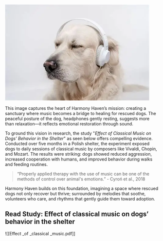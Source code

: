 ![Rescued dog resting peacefully near a speaker playing classical music](Music_and_dogs'_behavior.webp)

This image captures the heart of Harmony Haven’s mission: creating a sanctuary where music becomes a bridge to healing for rescued dogs. The peaceful posture of the dog, headphones gently resting, suggests more than relaxation—it reflects emotional restoration through sound.

To ground this vision in research, the study "_Effect of Classical Music on Dogs’ Behavior in the Shelter_" as seen below offers compelling evidence. Conducted over five months in a Polish shelter, the experiment exposed dogs to daily sessions of classical music by composers like Vivaldi, Chopin, and Mozart. The results were striking: dogs showed reduced aggression, increased cooperation with humans, and improved behavior during walks and feeding routines.

> “Properly applied therapy with the use of music can be one of the methods of control over animal's emotions.” - Cyroń et al., 2018

Harmony Haven builds on this foundation, imagining a space where rescued dogs not only recover but thrive; surrounded by melodies that soothe, volunteers who care, and rhythms that gently guide them toward adoption.
## Read Study: Effect of classical music on dogs’ behavior in the shelter
![[Effect _of _classical _music.pdf]]